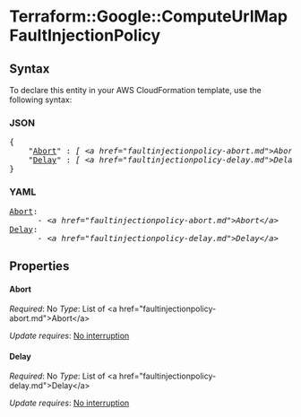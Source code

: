 # Terraform::Google::ComputeUrlMap FaultInjectionPolicy

## Syntax

To declare this entity in your AWS CloudFormation template, use the following syntax:

### JSON

<pre>
{
    "<a href="#abort" title="Abort">Abort</a>" : <i>[ &lt;a href=&#34;faultinjectionpolicy-abort.md&#34;&gt;Abort&lt;/a&gt;, ... ]</i>,
    "<a href="#delay" title="Delay">Delay</a>" : <i>[ &lt;a href=&#34;faultinjectionpolicy-delay.md&#34;&gt;Delay&lt;/a&gt;, ... ]</i>
}
</pre>

### YAML

<pre>
<a href="#abort" title="Abort">Abort</a>: <i>
      - &lt;a href=&#34;faultinjectionpolicy-abort.md&#34;&gt;Abort&lt;/a&gt;</i>
<a href="#delay" title="Delay">Delay</a>: <i>
      - &lt;a href=&#34;faultinjectionpolicy-delay.md&#34;&gt;Delay&lt;/a&gt;</i>
</pre>

## Properties

#### Abort

_Required_: No
_Type_: List of &lt;a href=&#34;faultinjectionpolicy-abort.md&#34;&gt;Abort&lt;/a&gt;

_Update requires_: [No interruption](https://docs.aws.amazon.com/AWSCloudFormation/latest/UserGuide/using-cfn-updating-stacks-update-behaviors.html#update-no-interrupt)

#### Delay

_Required_: No
_Type_: List of &lt;a href=&#34;faultinjectionpolicy-delay.md&#34;&gt;Delay&lt;/a&gt;

_Update requires_: [No interruption](https://docs.aws.amazon.com/AWSCloudFormation/latest/UserGuide/using-cfn-updating-stacks-update-behaviors.html#update-no-interrupt)

